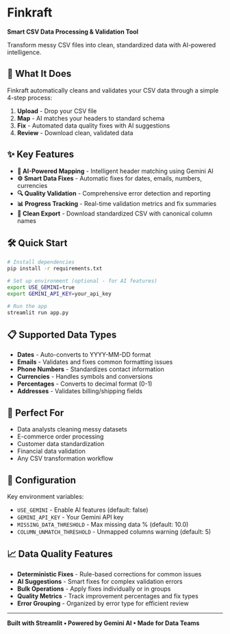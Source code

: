 # Finkraft

**Smart CSV Data Processing & Validation Tool**

Transform messy CSV files into clean, standardized data with AI-powered intelligence.

## 🚀 What It Does

Finkraft automatically cleans and validates your CSV data through a simple 4-step process:

1. **Upload** - Drop your CSV file
2. **Map** - AI matches your headers to standard schema
3. **Fix** - Automated data quality fixes with AI suggestions
4. **Review** - Download clean, validated data

## ✨ Key Features

- **🤖 AI-Powered Mapping** - Intelligent header matching using Gemini AI
- **⚙️ Smart Data Fixes** - Automatic fixes for dates, emails, numbers, currencies
- **🔍 Quality Validation** - Comprehensive error detection and reporting  
- **📊 Progress Tracking** - Real-time validation metrics and fix summaries
- **💾 Clean Export** - Download standardized CSV with canonical column names

## 🛠️ Quick Start

```bash
# Install dependencies
pip install -r requirements.txt

# Set up environment (optional - for AI features)
export USE_GEMINI=true
export GEMINI_API_KEY=your_api_key

# Run the app
streamlit run app.py
```

## 📋 Supported Data Types

- **Dates** - Auto-converts to YYYY-MM-DD format
- **Emails** - Validates and fixes common formatting issues
- **Phone Numbers** - Standardizes contact information
- **Currencies** - Handles symbols and conversions
- **Percentages** - Converts to decimal format (0-1)
- **Addresses** - Validates billing/shipping fields

## 🎯 Perfect For

- Data analysts cleaning messy datasets
- E-commerce order processing
- Customer data standardization
- Financial data validation
- Any CSV transformation workflow

## 🔧 Configuration

Key environment variables:
- `USE_GEMINI` - Enable AI features (default: false)
- `GEMINI_API_KEY` - Your Gemini API key
- `MISSING_DATA_THRESHOLD` - Max missing data % (default: 10.0)
- `COLUMN_UNMATCH_THRESHOLD` - Unmapped columns warning (default: 5)

## 📈 Data Quality Features

- **Deterministic Fixes** - Rule-based corrections for common issues
- **AI Suggestions** - Smart fixes for complex validation errors
- **Bulk Operations** - Apply fixes individually or in groups
- **Quality Metrics** - Track improvement percentages and fix types
- **Error Grouping** - Organized by error type for efficient review

---

**Built with Streamlit • Powered by Gemini AI • Made for Data Teams**
